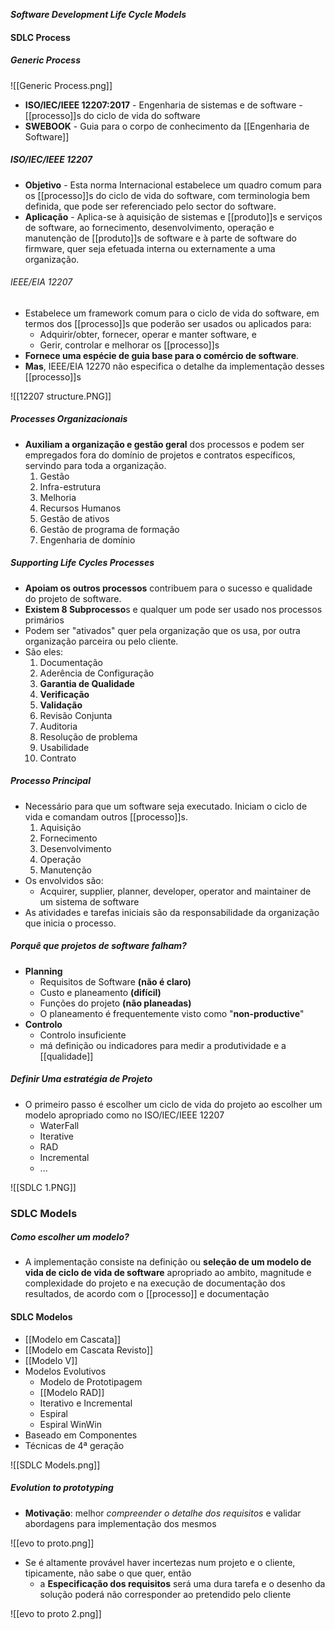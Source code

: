 ***Software Development Life Cycle Models***
#### SDLC Process
##### Generic Process
![[Generic Process.png]]

- **ISO/IEC/IEEE 12207:2017** - Engenharia de sistemas e de software - [[processo]]s do ciclo de vida do software
- **SWEBOOK** - Guia para o corpo de conhecimento da [[Engenharia de Software]]

##### ISO/IEC/IEEE 12207
- **Objetivo** - Esta norma Internacional estabelece um quadro comum para os [[processo]]s do ciclo de vida do software, com terminologia bem definida, que pode ser referenciado pelo sector do software.
- **Aplicação** - Aplica-se à aquisição de sistemas e [[produto]]s e serviços de software, ao fornecimento, desenvolvimento, operação e manutenção de [[produto]]s de software e à parte de software do firmware, quer seja efetuada interna ou externamente a uma organização.

###### IEEE/EIA 12207 
- Estabelece um framework comum para o ciclo de vida do software, em termos dos [[processo]]s que poderão ser usados ou aplicados para:
	- Adquirir/obter, fornecer, operar e manter software, e
	- Gerir, controlar e melhorar os [[processo]]s
- **Fornece uma espécie de guia base para o comércio de software**.
- **Mas**, IEEE/EIA 12270 não especifica o detalhe da implementação desses [[processo]]s

![[12207 structure.PNG]]

##### Processes Organizacionais
* **Auxiliam a organização e gestão geral** dos processos e podem ser empregados fora do domínio de projetos e contratos específicos, servindo para toda a organização.
	1. Gestão
	2. Infra-estrutura 
	3. Melhoria 
	4. Recursos Humanos
	5. Gestão de ativos
	6. Gestão de programa de formação
	7. Engenharia de domínio
##### Supporting Life Cycles Processes
- **Apoiam os outros processos** contribuem para o sucesso e qualidade do projeto de software.
- **Existem 8 Subprocesso**s e qualquer um pode ser usado nos processos primários
- Podem ser "ativados" quer pela organização que os usa, por outra organização parceira ou pelo cliente.
- São eles:
	1. Documentação
	2. Aderência de Configuração
	3. **Garantia de Qualidade**
	4. **Verificação**
	5. **Validação**
	6. Revisão Conjunta
	7. Auditoria
	8. Resolução de problema
	9. Usabilidade
	10. Contrato

##### Processo Principal
- Necessário para que um software seja executado. Iniciam o ciclo de vida e comandam outros [[processo]]s.
	1. Aquisição
	2. Fornecimento
	3. Desenvolvimento
	4. Operação
	5. Manutenção
- Os envolvidos são:
	- Acquirer, supplier, planner, developer, operator and maintainer de um sistema de software
- As atividades e tarefas iniciais são da responsabilidade da organização que inicia o processo.

##### Porquê que projetos de software falham?
- **Planning**
	- Requisitos de Software **(não é claro)**
	- Custo e planeamento **(difícil)**
	- Funções do projeto **(não planeadas)**
	- O planeamento é frequentemente visto como "**non-productive**"
- **Controlo**
	- Controlo insuficiente
	-  má definição ou indicadores para medir a produtividade e a [[qualidade]]

##### Definir Uma estratégia de Projeto
- O primeiro passo é escolher um ciclo de vida do projeto ao escolher um modelo apropriado como no ISO/IEC/IEEE 12207
	- WaterFall
	- Iterative
	- RAD
	- Incremental
	- ...

![[SDLC 1.PNG]] 

### SDLC Models

##### Como escolher um modelo?
-  A implementação consiste na definição ou **seleção de um modelo de vida de ciclo de vida de software** apropriado ao ambito, magnitude e complexidade do projeto e na execução de documentação dos resultados, de acordo com o [[processo]] e documentação

#### SDLC Modelos
- [[Modelo em Cascata]]
- [[Modelo em Cascata Revisto]]
- [[Modelo V]]
- Modelos Evolutivos
	- Modelo de Prototipagem
	- [[Modelo RAD]]
	- Iterativo e Incremental
	- Espiral
	- Espiral WinWin
- Baseado em Componentes
- Técnicas de 4ª geração

![[SDLC Models.png]]

##### Evolution to prototyping

- **Motivação**: melhor *compreender o detalhe dos requisitos* e validar abordagens para implementação dos mesmos

![[evo to proto.png]]

- Se é altamente provável haver incertezas num projeto e o cliente, tipicamente, não sabe o que quer, então
	- a **Especificação dos requisitos** será uma dura tarefa e o desenho da solução poderá não corresponder ao pretendido pelo cliente

![[evo to proto 2.png]]

